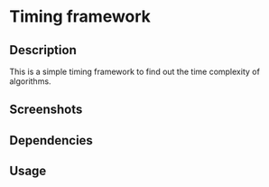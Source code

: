 # Timing framework

## Description

This is a simple timing framework to find out the time complexity of algorithms.

## Screenshots

## Dependencies

## Usage